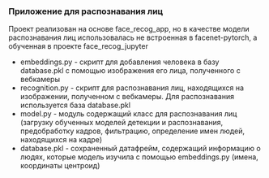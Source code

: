 ### Приложение для распознавания лиц

Проект реализован на основе face_recog_app, но в качестве модели распознавания лиц использовалась не встроенная в facenet-pytorch,
а обученная в проекте face_recog_jupyter

- embeddings.py - скрипт для добавления человека в базу database.pkl с помощью изображения его лица, полученного с вебкамеры
- recognition.py - скрипт для распознавания лиц, находящихся на изображении, полученном с вебкамеры. Для распознавания используется база database.pkl
- model.py - модуль содержащий класс для распознавания  лиц (загрузку обученных моделей детекции и распознавания, предобработку кадров, фильтрацию, определение имен людей, находящихся на кадре)
- database.pkl - сохраненный датафрейм, содержащий информацию о людях, которые модель изучила с помощью embeddings.py (имена, координаты центроид)